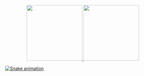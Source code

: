 
<div align="center">
  <a href="https://github.com/amndalsr">
  <img height="180em" src="https://github-readme-stats.vercel.app/api?username=amndalsr&show_icons=true&theme=dracula&include_all_commits=true&count_private=true"/>
  <img height="180em" src="https://github-readme-stats.vercel.app/api/top-langs/?username=amndalsr&layout=compact&langs_count=7&theme=dracula"/>
</div>

  
  ![Snake animation](https://github.com/amndalsr/amndalsr/blob/output/github-contribution-grid-snake.svg)
